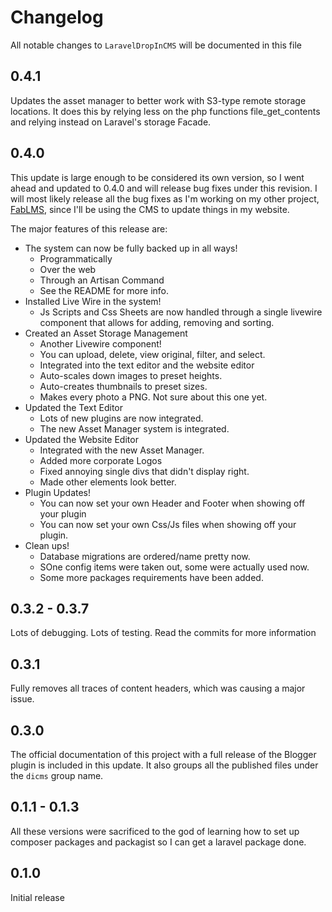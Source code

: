 # Changelog

All notable changes to `LaravelDropInCMS` will be documented in this file

## 0.4.1

Updates the asset manager to better work with S3-type remote storage locations. 
It does this by relying less on the php functions file_get_contents
and relying instead on Laravel's storage Facade.

## 0.4.0

This update is large enough to be considered its own version, so I went ahead and updated
to 0.4.0 and will release bug fixes under this revision. I will most likely 
release all the bug fixes as I'm working on my other project, [FabLMS](https://dev.kalinec.net),
since I'll be using the CMS to update things in my website.

The major features of this release are:

* The system can now be fully backed up in all ways!
  * Programmatically
  * Over the web
  * Through an Artisan Command
  * See the README for more info.
* Installed Live Wire in the system!
  * Js Scripts and Css Sheets are now handled through a single
  livewire component that allows for adding, removing and sorting.
* Created an Asset Storage Management
  * Another Livewire component!
  * You can upload, delete, view original, filter, and select.
  * Integrated into the text editor and the website editor
  * Auto-scales down images to preset heights.
  * Auto-creates thumbnails to preset sizes.
  * Makes every photo a PNG. Not sure about this one yet.
* Updated the Text Editor
  * Lots of new plugins are now integrated.
  * The new Asset Manager system is integrated.
* Updated the Website Editor
  * Integrated with the new Asset Manager.
  * Added more corporate Logos
  * Fixed annoying single divs that didn't display right.
  * Made other elements look better.
* Plugin Updates!
  * You can now set your own Header and Footer when showing off your plugin
  * You can now set your own Css/Js files when showing off your plugin.
* Clean ups!
  * Database migrations are ordered/name pretty now.
  * SOne config items were taken out, some were actually used now.
  * Some more packages requirements have been added.


## 0.3.2 - 0.3.7

Lots of debugging. Lots of testing. Read the commits for more information

## 0.3.1

Fully removes all traces of content headers, which was causing a major issue.


## 0.3.0

The official documentation of this project with a full release of the Blogger plugin is
included in this update.  It also groups all the published files under
the `dicms` group name.

## 0.1.1 - 0.1.3

All these versions were sacrificed to the god of learning how to set up composer packages and packagist so I can get a laravel package done.

## 0.1.0

Initial release

